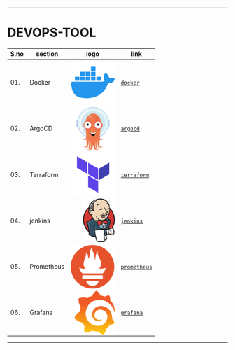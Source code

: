 ----
# DEVOPS-TOOL


| S.no | section | logo | link |
| --- | --- | --- | --- |
| 01. | Docker | <img align="right" src="https://github.com/yuva19102003/DEVOPS-TOOL/blob/master/logo/docker.png" height="100" alt="docker">  |  [`docker`](https://github.com/yuva19102003/DEVOPS-TOOL/tree/master/Docker) |
| 02. | ArgoCD | <img align="right" src="https://github.com/yuva19102003/DEVOPS-TOOL/blob/master/logo/argocd.png" height="100" alt="ArgoCD">  |  [`argocd`](https://github.com/yuva19102003/DEVOPS-TOOL/tree/master/Docker) |
| 03. | Terraform | <img align="right" src="https://github.com/yuva19102003/DEVOPS-TOOL/blob/master/logo/terraform.png" height="100" alt="terraform">  |  [`terraform`](https://github.com/yuva19102003/DEVOPS-TOOL/tree/master/Docker) |
| 04. | jenkins | <img align="right" src="https://github.com/yuva19102003/DEVOPS-TOOL/blob/master/logo/jenkins.png" height="100" alt="jenkins">  |  [`jenkins`](https://github.com/yuva19102003/DEVOPS-TOOL/tree/master/Docker) |
| 05. | Prometheus | <img align="right" src="https://github.com/yuva19102003/DEVOPS-TOOL/blob/master/logo/Prometheus.png" height="100" alt="prometheus">  |  [`prometheus`](https://github.com/yuva19102003/DEVOPS-TOOL/tree/master/Docker) |
| 06. | Grafana | <img align="right" src="https://github.com/yuva19102003/DEVOPS-TOOL/blob/master/logo/grafana.png" height="100" alt="grafana">  |  [`grafana`](https://github.com/yuva19102003/DEVOPS-TOOL/tree/master/Docker) |


----
